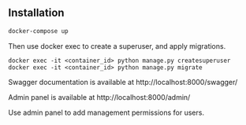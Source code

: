 ## Installation

```bash
docker-compose up
```

Then use docker exec to create a superuser, and apply migrations.

```
docker exec -it <container_id> python manage.py createsuperuser
docker exec -it <container_id> python manage.py migrate
```


Swagger documentation is available at http://localhost:8000/swagger/

Admin panel is available at http://localhost:8000/admin/

Use admin panel to add management permissions for users.